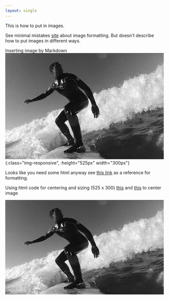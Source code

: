 ```yaml
---
layout: single
---
```


This is how to put in images.

See minimal mistakes [site](https://mmistakes.github.io/minimal-mistakes/markup/markup-image-alignment/) about image formatting. But doesn't describe how to put images in different ways.




Inserting image by Markdown
![surfing-b&w](/assets/surfingBW.png){:class="img-responsive", :height="525px" width="300px"}

Looks like you need some html anyway see [this link](https://www.w3schools.com/html/html_images.asp) as a reference for formatting.

Using html code for centering and sizing (525 x 300) [this](https://stackoverflow.com/questions/12090472/github-readme-md-center-image) and [this](https://github.com/waldyr/Sublime-Installer/edit/master/README.md) to center image

<p align="center">
  <img src="/assets/surfingBW.png" alt="surfingBW" style="width:525px;height:300px;"/>
</p>
